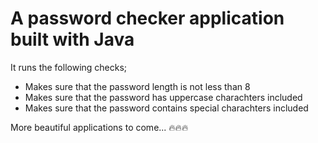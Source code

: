 # A password checker application built with Java

It runs the following checks;

- Makes sure that the password length is not less than 8
- Makes sure that the password has uppercase charachters included
- Makes sure that the password contains special charachters included

More beautiful applications to come... 🔥🔥🔥
